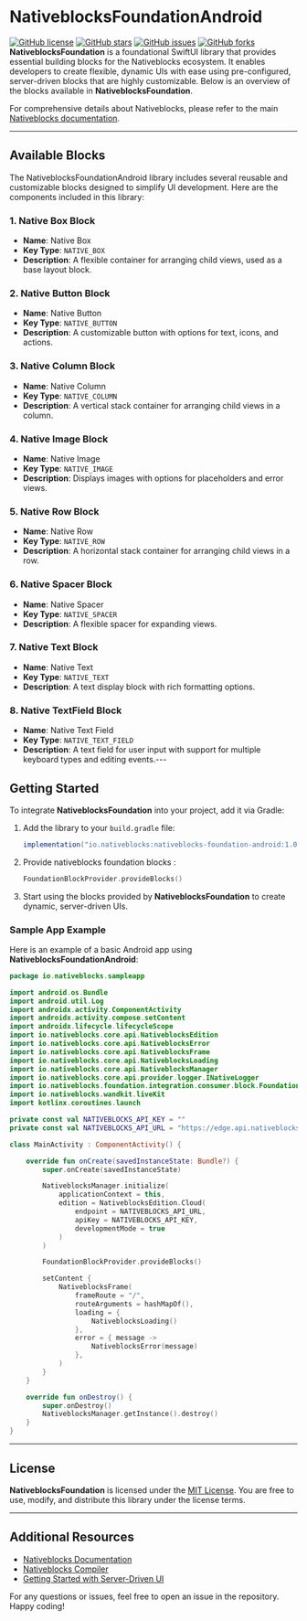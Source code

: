 # NativeblocksFoundationAndroid

[![GitHub license](https://img.shields.io/badge/license-MIT-blue.svg)](LICENSE) [![GitHub stars](https://img.shields.io/github/stars/nativeblocks/nativeblocks-foundation-android.svg)](https://github.com/nativeblocks/nativeblocks-foundation-android/stargazers) [![GitHub issues](https://img.shields.io/github/issues/nativeblocks/nativeblocks-foundation-android.svg)](https://github.com/nativeblocks/nativeblocks-foundation-android/issues) [![GitHub forks](https://img.shields.io/github/forks/nativeblocks/nativeblocks-foundation-android.svg)](https://github.com/nativeblocks/nativeblocks-foundation-android/network)**NativeblocksFoundation** is a foundational SwiftUI library that provides essential building blocks for the Nativeblocks ecosystem. It enables developers to create flexible, dynamic UIs with ease using pre-configured, server-driven blocks that are highly customizable. Below is an overview of the blocks available in **NativeblocksFoundation**.

For comprehensive details about Nativeblocks, please refer to the main [Nativeblocks documentation](https://nativeblocks.io/docs/get-started/introduction/).

---

## Available Blocks

The NativeblocksFoundationAndroid library includes several reusable and customizable blocks designed to simplify UI development. Here are the components included in this library:

### 1. Native Box Block
- **Name**: Native Box
- **Key Type**: `NATIVE_BOX`
- **Description**: A flexible container for arranging child views, used as a base layout block.

### 2. Native Button Block
- **Name**: Native Button
- **Key Type**: `NATIVE_BUTTON`
- **Description**: A customizable button with options for text, icons, and actions.

### 3. Native Column Block
- **Name**: Native Column
- **Key Type**: `NATIVE_COLUMN`
- **Description**: A vertical stack container for arranging child views in a column.

### 4. Native Image Block
- **Name**: Native Image
- **Key Type**: `NATIVE_IMAGE`
- **Description**: Displays images with options for placeholders and error views.

### 5. Native Row Block
- **Name**: Native Row
- **Key Type**: `NATIVE_ROW`
- **Description**: A horizontal stack container for arranging child views in a row.

### 6. Native Spacer Block
- **Name**: Native Spacer
- **Key Type**: `NATIVE_SPACER`
- **Description**: A flexible spacer for expanding views.

### 7. Native Text Block
- **Name**: Native Text
- **Key Type**: `NATIVE_TEXT`
- **Description**: A text display block with rich formatting options.

### 8. Native TextField Block
- **Name**: Native Text Field
- **Key Type**: `NATIVE_TEXT_FIELD`
- **Description**: A text field for user input with support for multiple keyboard types and editing events.---

## Getting Started

To integrate **NativeblocksFoundation** into your project, add it via Gradle:

1. Add the library to your `build.gradle` file:

    ```gradle
    implementation("io.nativeblocks:nativeblocks-foundation-android:1.0.0")
    ```

2. Provide nativeblocks foundation blocks :

    ```kotlin
    FoundationBlockProvider.provideBlocks()
    ```

3. Start using the blocks provided by **NativeblocksFoundation** to create dynamic, server-driven UIs.

### Sample App Example

Here is an example of a basic Android app using **NativeblocksFoundationAndroid**:

```kotlin
package io.nativeblocks.sampleapp

import android.os.Bundle
import android.util.Log
import androidx.activity.ComponentActivity
import androidx.activity.compose.setContent
import androidx.lifecycle.lifecycleScope
import io.nativeblocks.core.api.NativeblocksEdition
import io.nativeblocks.core.api.NativeblocksError
import io.nativeblocks.core.api.NativeblocksFrame
import io.nativeblocks.core.api.NativeblocksLoading
import io.nativeblocks.core.api.NativeblocksManager
import io.nativeblocks.core.api.provider.logger.INativeLogger
import io.nativeblocks.foundation.integration.consumer.block.FoundationBlockProvider
import io.nativeblocks.wandkit.liveKit
import kotlinx.coroutines.launch

private const val NATIVEBLOCKS_API_KEY = ""
private const val NATIVEBLOCKS_API_URL = "https://edge.api.nativeblocks.io/gateway"

class MainActivity : ComponentActivity() {

    override fun onCreate(savedInstanceState: Bundle?) {
        super.onCreate(savedInstanceState)

        NativeblocksManager.initialize(
            applicationContext = this,
            edition = NativeblocksEdition.Cloud(
                endpoint = NATIVEBLOCKS_API_URL,
                apiKey = NATIVEBLOCKS_API_KEY,
                developmentMode = true
            )
        )

        FoundationBlockProvider.provideBlocks()

        setContent {
            NativeblocksFrame(
                frameRoute = "/",
                routeArguments = hashMapOf(),
                loading = {
                    NativeblocksLoading()
                },
                error = { message ->
                    NativeblocksError(message)
                },
            )
        }
    }

    override fun onDestroy() {
        super.onDestroy()
        NativeblocksManager.getInstance().destroy()
    }
}
```

---

## License

**NativeblocksFoundation** is licensed under the [MIT License](LICENSE). You are free to use, modify, and distribute this library under the license terms.

---

## Additional Resources

- [Nativeblocks Documentation](https://nativeblocks.io/docs/get-started/introduction/)
- [Nativeblocks Compiler](https://nativeblocks.io/docs/compiler/kotlin-block/)
- [Getting Started with Server-Driven UI](https://nativeblocks.io/blog/server-driven-ui-introduction/)

For any questions or issues, feel free to open an issue in the repository. Happy coding!

